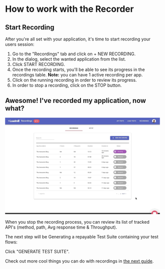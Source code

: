 # How to work with the Recorder

## Start Recording 

After you're all set with your application, it's time to start recording your users session:

1. Go to the "Recordings" tab and click on + NEW RECORDING.
2. In the dialog, select the wanted application from the list.
3. Click START RECORDING.
4. Once the recording starts, you'll be able to see its progress in the recordings table. **Note:** you can have 1 active recording per app.
5. Click on the running recording in order to review its progress.
6. In order to stop a recording, click on the STOP button.

## Awesome! I've recorded my application, now what?

![](../.gitbook/assets/recording-generate.gif)

When you stop the recording process, you can review its list of tracked API's \(method, path, Avg response time & Throughput\).

The next step will be Generating a repayable Test Suite containing your test flows:

Click "GENERATE TEST SUITE". 

Check out more cool things you can do with recordings in [the next guide](https://docs.loadmill.com/working-with-the-recorder/recorder-settings).

